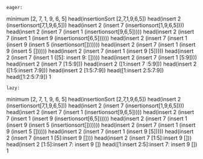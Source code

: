     eager:
minimum [2, 7, 1, 9, 6, 5]
head(insertionSort [2,7,1,9,6,5])
head(insert 2 (insertionsort[7,1,9,6,5]))
head(insert 2 (insert 7 (insertionsort[1,9,6,5])))
head(insert 2 (insert 7 (insert 1 (insertionsort[9,6,5]))))
head(insert 2 (insert 7 (insert 1 (insert 9 (insertionsort[6,5])))))
head(insert 2 (insert 7 (insert 1 (insert 9 (insert 5 (insertionsort[]))))))
head(insert 2 (insert 7 (insert 1 (insert 9 (insert 5 [])))))
head(insert 2 (insert 7 (insert 1 (insert 9 [5]))))
head(insert 2 (insert 7 (insert 1 ([5]: insert 9: []))))
head(insert 2 (insert 7 (insert 1 [5:9])))
head(insert 2 (insert 7 [1:5:9]))
head(insert 2 ([1:insert 7 :5:9]))
head(insert 2 ([1:5:insert 7:9]))
head(insert 2 [1:5:7:9])
head([1:insert 2:5:7:9])
head([1:2:5:7:9])
1

    lazy:
minimum [2, 7, 1, 9, 6, 5]
head(insertionSort [2,7,1,9,6,5])
head(insert 2 (insertionsort[7,1,9,6,5]))
head(insert 2 (insert 7 (insertionsort[1,9,6,5])))
head(insert 2 (insert 7 (insert 1 (insertionsort[9,6,5]))))
head(insert 2 (insert 7 (insert 1 (insert 9 (insertionsort[6,5])))))
head(insert 2 (insert 7 (insert 1 (insert 9 (insert 5 (insertionsort[]))))))
head(insert 2 (insert 7 (insert 1 (insert 9 (insert 5 [])))))
head(insert 2 (insert 7 (insert 1 (insert 9 [5]))))
head(insert 2 (insert 7 (insert 1 [5]:insert 9 [])))
head(insert 2 (insert 7 [1:5]:insert 9 []))
head(insert 2 [1:5]:insert 7: insert 9 [])
head([1:insert 2:5]:insert 7: insert 9 [])
1
